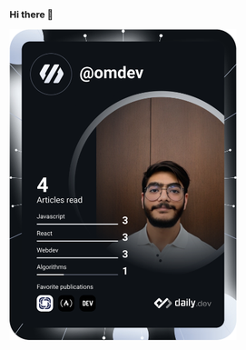 ### Hi there 👋
<a href="https://app.daily.dev/DailyDevTips"><img src="https://github.com/omdev74/omdev74/blob/master/devcard.svg" width="400" alt="Chris Bongers's Dev Card"/></a>
<!--
**omdev74/omdev74** is a ✨ _special_ ✨ repository because its `README.md` (this file) appears on your GitHub profile.

Here are some ideas to get you started:

- 🔭 I’m currently working on ...
- 🌱 I’m currently learning ...
- 👯 I’m looking to collaborate on ...
- 🤔 I’m looking for help with ...
- 💬 Ask me about ...
- 📫 How to reach me: ...
- 😄 Pronouns: ...
- ⚡ Fun fact: ...
-->
